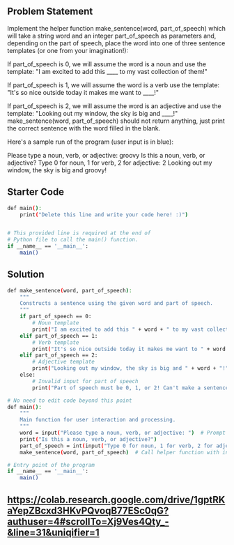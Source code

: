 ## Problem Statement

Implement the helper function make_sentence(word, part_of_speech) which will take a string word and an integer part_of_speech as parameters and, depending on the part of speech, place the word into one of three sentence templates (or one from your imagination!):

If part_of_speech is 0, we will assume the word is a noun and use the template: "I am excited to add this ____ to my vast collection of them!"

If part_of_speech is 1, we will assume the word is a verb use the template: "It's so nice outside today it makes me want to ____!"

If part_of_speech is 2, we will assume the word is an adjective and use the template: "Looking out my window, the sky is big and ____!" make_sentence(word, part_of_speech) should not return anything, just print the correct sentence with the word filled in the blank.

Here's a sample run of the program (user input is in blue):

Please type a noun, verb, or adjective: groovy 
Is this a noun, verb, or adjective?
Type 0 for noun, 1 for verb, 2 for adjective: 2 
Looking out my window, the sky is big and groovy!

## Starter Code

```bash
def main():
    print("Delete this line and write your code here! :)")


# This provided line is required at the end of
# Python file to call the main() function.
if __name__ == '__main__':
    main()
```

## Solution
```bash
def make_sentence(word, part_of_speech):
    """
    Constructs a sentence using the given word and part of speech.
    """
    if part_of_speech == 0:
        # Noun template
        print("I am excited to add this " + word + " to my vast collection of them!")
    elif part_of_speech == 1:
        # Verb template
        print("It's so nice outside today it makes me want to " + word + "!")
    elif part_of_speech == 2:
        # Adjective template
        print("Looking out my window, the sky is big and " + word + "!")
    else:
        # Invalid input for part of speech
        print("Part of speech must be 0, 1, or 2! Can't make a sentence.")

# No need to edit code beyond this point
def main():
    """
    Main function for user interaction and processing.
    """
    word = input("Please type a noun, verb, or adjective: ")  # Prompt user for a word
    print("Is this a noun, verb, or adjective?")
    part_of_speech = int(input("Type 0 for noun, 1 for verb, 2 for adjective: "))  # Prompt user for part of speech
    make_sentence(word, part_of_speech)  # Call helper function with inputs

# Entry point of the program
if __name__ == '__main__':
    main()


```
## https://colab.research.google.com/drive/1gptRKaYepZBcxd3HKvPQvoqB77ESc0qG?authuser=4#scrollTo=Xj9Ves4Qty_-&line=31&uniqifier=1
